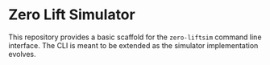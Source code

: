 # Zero Lift Simulator

This repository provides a basic scaffold for the `zero-liftsim` command
line interface. The CLI is meant to be extended as the simulator
implementation evolves.
